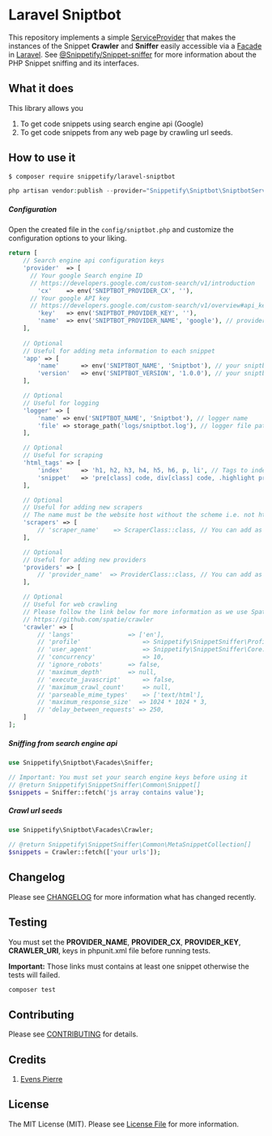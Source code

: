 # Laravel Sniptbot

This repository implements a simple [ServiceProvider](https://laravel.com/docs/master/providers) that makes the instances of the Snippet **Crawler** and **Sniffer** easily accessible via a [Facade](https://laravel.com/docs/master/facades) in [Laravel](http://laravel.com). See [@Snippetify/Snippet-sniffer](https://github.com/snippetify/snippet-sniffer) for more information about the PHP Snippet sniffing and its interfaces.

## What it does

This library allows you 

1. To get code snippets using search engine api (Google)
2. To get code snippets from any web page by crawling url seeds.

## How to use it

```bash
$ composer require snippetify/laravel-sniptbot
```

```php
php artisan vendor:publish --provider="Snippetify\Sniptbot\SniptbotServiceProvider"
```

##### Configuration

Open the created file in the `config/sniptbot.php` and customize the configuration options to your liking.

```php
return [
    // Search engine api configuration keys
  	'provider' 	=> [
      // Your google Search engine ID
      // https://developers.google.com/custom-search/v1/introduction
    	'cx' 	=> env('SNIPTBOT_PROVIDER_CX', ''),
      // Your google API key
      // https://developers.google.com/custom-search/v1/overview#api_key
    	'key' 	=> env('SNIPTBOT_PROVIDER_KEY', ''),
    	'name' 	=> env('SNIPTBOT_PROVIDER_NAME', 'google'), // provider name (google)
  	],
  	
  	// Optional
  	// Useful for adding meta information to each snippet
  	'app' => [
    	'name' 		=> env('SNIPTBOT_NAME', 'Sniptbot'), // your sniptbot name
    	'version' 	=> env('SNIPTBOT_VERSION', '1.0.0'), // your sniptbot version
  	],

  	// Optional
  	// Useful for logging
  	'logger' => [
    	'name' => env('SNIPTBOT_NAME', 'Sniptbot'), // logger name
    	'file' => storage_path('logs/sniptbot.log'), // logger file path
  	],

  	// Optional
  	// Useful for scraping
  	'html_tags' => [
    	'index' 	=> 'h1, h2, h3, h4, h5, h6, p, li', // Tags to index
    	'snippet' 	=> 'pre[class] code, div[class] code, .highlight pre, code[class]', // Tags to fetch snippets
  	],

  	// Optional
  	// Useful for adding new scrapers
  	// The name must be the website host without the scheme i.e. not https://foo.com but foo.com
  	'scrapers' => [
    	// 'scraper_name' 	 => ScraperClass::class, // You can add as many as you want
  	],

  	// Optional
  	// Useful for adding new providers
  	'providers' => [
    	// 'provider_name' 	=> ProviderClass::class, // You can add as many as you want
  	],

  	// Optional
  	// Useful for web crawling
  	// Please follow the link below for more information as we use Spatie crawler
  	// https://github.com/spatie/crawler
  	'crawler' => [
    	// 'langs' 				 => ['en'],
    	// 'profile' 				 => Snippetify\SnippetSniffer\Profiles\CrawlSubdomainsAndUniqueUri::class,
    	// 'user_agent' 			 => Snippetify\SnippetSniffer\Core::CRAWLER_USER_AGENT,
    	// 'concurrency' 			 => 10,
    	// 'ignore_robots' 		 => false,
    	// 'maximum_depth' 		 => null,
    	// 'execute_javascript' 	 => false,
    	// 'maximum_crawl_count' 	 => null,
    	// 'parseable_mime_types' 	 => ['text/html'],
    	// 'maximum_response_size'  => 1024 * 1024 * 3,
    	// 'delay_between_requests' => 250,
  	]
];
```

##### Sniffing from search engine api

```php
use Snippetify\Sniptbot\Facades\Sniffer;

// Important: You must set your search engine keys before using it
// @return Snippetify\SnippetSniffer\Common\Snippet[]
$snippets = Sniffer::fetch('js array contains value');
```

##### Crawl url seeds

```php
use Snippetify\Sniptbot\Facades\Crawler;

// @return Snippetify\SnippetSniffer\Common\MetaSnippetCollection[]
$snippets = Crawler::fetch(['your urls']);
```



## Changelog

Please see [CHANGELOG](https://github.com/snippetify/laravel-sniptbot/blob/master/CHANGELOG.md) for more information what has changed recently.

## Testing

 You must set the **PROVIDER_NAME**, **PROVIDER_CX**, **PROVIDER_KEY**, **CRAWLER_URI**, keys in phpunit.xml file before running tests.

**Important:** Those links must contains at least one snippet otherwise the tests will failed.

```bash
composer test
```

## Contributing

Please see [CONTRIBUTING](https://github.com/snippetify/laravel-sniptbot/blob/master/CONTRIBUTING.md) for details.

## Credits

1. [Evens Pierre](https://github.com/pierrevensy)

## License

The MIT License (MIT). Please see [License File](https://github.com/snippetify/laravel-sniptbot/blob/master/LICENSE.md) for more information.

